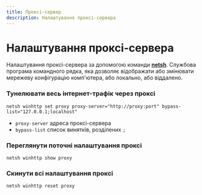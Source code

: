 ```yaml
---
title: Проксі-сервер
description: Налаштування проксі-сервера
---
```


# Налаштування проксі-сервера

Налаштування проксі-сервера за допомогою команди **[netsh](https://docs.microsoft.com/en-us/windows-server/administration/windows-commands/netsh 'Microsoft Dosc')**.
Службова програма командного рядка, яка дозволяє відображати або змінювати мережеву конфігурацію комп'ютера, або локально, або віддалено.

### Тунелювати весь інтернет-трафік через проксі

```
netsh winhttp set proxy proxy-server="http://proxy:port" bypass-list="127.0.0.1;localhost"
```

- `proxy-server` адреса проксі-сервера
- `bypass-list` список винятків, розділених `;`

### Переглянути поточні налаштування проксі

```
netsh winhttp show proxy
```

### Скинути всі налаштування проксі

```
netsh winhttp reset proxy
```
